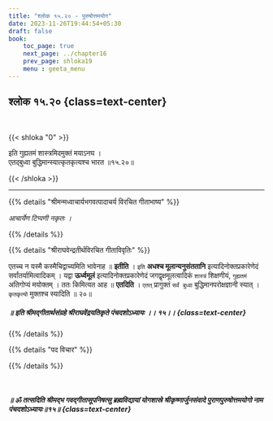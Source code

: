```yaml
---
title: "श्लोक १५.२० - पुरुषोत्तमयोग"
date: 2023-11-26T19:44:54+05:30
draft: false
book:
    toc_page: true
    next_page: ../chapter16
    prev_page: shloka19
    menu : geeta_menu
---
```




## श्लोक १५.२० {class=text-center}

<br/>

{{< shloka  "0"  >}}

इति गुह्यतमं शास्त्रमिदमुक्तं मयाऽनघ ।  
एतद्बुध्वा बुद्धिमान्स्यात्कृतकृत्यश्च भारत ॥१५.२०॥

{{< /shloka >}}

---


{{% details "श्रीमन्मध्वाचार्यभगवत्पादाचर्य विरचित  गीताभाष्य" %}}

*आचार्येण टिप्पणी नकृतः ।*

{{% /details %}}



{{% details "श्रीराघवेन्द्रतीर्थविरचित गीताविवृतिः" %}}

एतच्च न यस्मै कस्मैचिद्वाच्यमिति भावेनाह ॥ **इतीति** । 
`इति` 
**अधश्च मूलान्यनुसंततानि** इत्यादिनोक्तप्रकारेणेदं 
सर्वांतर्यामित्वादिकम्‌ । 
यद्वा **ऊर्ध्वमूलं** इत्यादिनोक्तप्रकारेणेदं 
जगद्वृक्षमूलत्वादिकं `शास्त्रं` शिक्षणीयं, `गुह्यतमं`
अतिगोप्यं मयोक्तम्‌ । ततः किमित्यत आह ॥ **एतदिति** । 
`एतत्` प्रागुक्तं `सर्वं बुध्वा` बुद्धिमानपरोक्षज्ञानी 
स्यात्‌ । `कृतकृत्यो` मुक्तश्च स्यादिति ॥ २०॥

#####  ॥ इति श्रीमद्गीतार्थसंग्रहे श्रीराघवेंद्रयतिकृते पंचदशोऽध्यायः ।। १५।। {class=text-center}

{{% /details %}}



{{% details "पद विचार" %}}


{{% /details %}}

<br/>

#####  ॥ ॐ तत्सदिति श्रीमद्भ गवद्गीतासूपनिषत्सु ब्रह्मविद्यायां योगशास्रे श्रीकृष्णार्जुनसंवादे पुराणपुरुषोत्तमयोगो नाम पंचदशोऽध्यायः॥१५॥ {class=text-center}